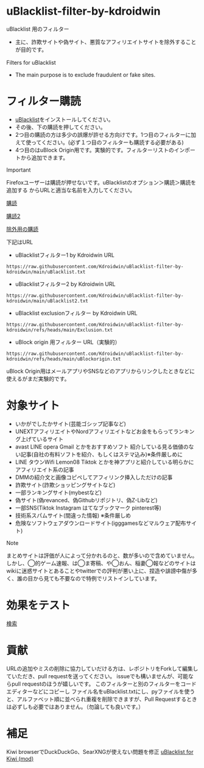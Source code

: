 # uBlacklist-filter-by-kdroidwin


uBlacklist 用のフィルター　
- 主に、詐欺サイトや偽サイト、悪質なアフィリエイトサイトを除外することが目的です。

Filters for uBlacklist　
- The main purpose is to exclude fraudulent or fake sites.

# フィルター購読

- [uBlacklist](https://iorate.github.io/ublacklist/ja/docs)をインストールしてください。
- その後、下の購読を押してください。
- 2つ目の購読の方は多少の誤爆が許せる方向けです。1つ目のフィルターに加えて使ってください。(必ず１つ目のフィルターも購読する必要がある)
- 4つ目のはuBlock Origin用です。実験的です。フィルターリストのインポートから追加できます。

> [!IMPORTANT]
>Firefoxユーザーは購読が押せないです。uBlacklistのオプション＞購読＞購読を追加する からURLと適当な名前を入力してください。


[購読](https://iorate.github.io/ublacklist/subscribe?name=uBlacklist-filter-by-kdroidwin&url=https://raw.githubusercontent.com/Kdroidwin/uBlacklist-filter-by-kdroidwin/main/uBlacklist.txt)

[購読2](https://iorate.github.io/ublacklist/subscribe?name=uBlacklist-filter-by-kdroidwin2&url=https%3A%2F%2Fraw.githubusercontent.com/Kdroidwin/uBlacklist-filter-by-kdroidwin/main/uBlacklist2.txt)

[除外用の購読](https://iorate.github.io/ublacklist/subscribe?name=uBlacklist-filter-by-kdroidwin_exclusion&url=https%3A%2F%2Fraw.githubusercontent.com/Kdroidwin/uBlacklist-filter-by-kdroidwin/refs/heads/main/Exclusion.txt)


下記はURL
- uBlacklistフィルター1 by Kdroidwin URL
```
https://raw.githubusercontent.com/Kdroidwin/uBlacklist-filter-by-kdroidwin/main/uBlacklist.txt
```

- uBlacklistフィルター2 by Kdroidwin URL
```
https://raw.githubusercontent.com/Kdroidwin/uBlacklist-filter-by-kdroidwin/main/uBlacklist2.txt
```

- uBlacklist exclusionフィルター by Kdroidwin URL
```
https://raw.githubusercontent.com/Kdroidwin/uBlacklist-filter-by-kdroidwin/refs/heads/main/Exclusion.txt
```



- uBlock origin 用フィルター URL（実験的）
```
https://raw.githubusercontent.com/Kdroidwin/uBlacklist-filter-by-kdroidwin/refs/heads/main/uBlockorigin.txt
```
uBlock Origin用はメールアプリやSNSなどのアプリからリンクしたときなどに使えるがまだ実験的です。

# 対象サイト

- いかがでしたかサイト(芸能ゴシップ記事など)
- UNEXTアフィリエイトやNordアフィリエイトなどお金をもらってランキング上げているサイト
- avast LINE opera Gmail とかをおすすめソフト 紹介している見る価値のない記事(自社の有料ソフトを紹介、もしくはステマ込み)※条件厳しめに
- LINE タウンWifi Lemon08 Tiktok とかを神アプリと紹介している明らかにアフィリエイト系の記事
- DMMの紹介文と画像コピペしてアフィリンク挿入しただけの記事
- 詐欺サイト(詐欺ショッピングサイトなど)
- 一部ランキングサイト(mybestなど)
- 偽サイト(偽revanced、偽Githubリポジトリ、偽Z-Libなど)
- 一部SNS(Tiktok Instagram はてなブックマーク pinterest等)
- 技術系スパムサイト(間違った情報) ※条件厳しめ
- 危険なソフトウェアダウンロードサイト(igggamesなどマルウェア配布サイト)

> [!NOTE]
>まとめサイトは評価が人によって分かれるのと、数が多いので含めていません。しかし、◯的ゲーム速報、は◯ま寄稿、や◯おん、稲妻◯報などのサイトはwikiに迷惑サイトとあることやtwitterでの評判が悪い上に、捏造や誹謗中傷が多く、誰の目から見ても不要なので特例でリストインしています。


# 効果をテスト

[検索](https://www.google.com/search?q=%E5%85%AC%E5%BC%8F+site%3Aonline+OR+site%3Acn+OR+site%3Ashop+OR+site%3Atop+OR+site%3Asite+OR+site%3Aapp+OR+site%3Acfd+OR+site%3Axyz+OR+site%3Ame+OR+site%3Ame+OR+site%3Aru+OR+site%3Auk+OR+site%3Apl+OR+site%3Aonline+OR+site%3Ashop&sca_upv=1#ip=1)


# 貢献

URLの追加やミスの削除に協力していだける方は、レポジトリをForkして編集していただき、pull requestを送ってください。
issueでも構いませんが、可能ならpull requestのほうが嬉しいです。
このフィルターと別のフィルターをコードエディターなどにコピーし
ファイル名をuBlacklist.txtにし、pyファイルを使うと、アルファベット順に並べられ重複を削除できますが、Pull Requestするときは必ずしも必要ではありません。（勿論しても良いです。）

# 補足
Kiwi browserでDuckDuckGo、SearXNGが使えない問題を修正
[uBlacklist for Kiwi (mod)](https://github.com/Kdroidwin/ublacklist)
